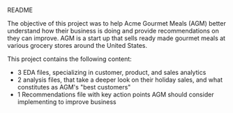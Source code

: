 README

The objective of this project was to help Acme Gourmet Meals (AGM) better understand how their business is doing and provide recommendations on they can improve. AGM is a start up that sells ready made gourmet meals at various grocery stores around the United States. 

This project contains the following content:
- 3 EDA files, specializing in customer, product, and sales analytics
- 2 analysis files, that take a deeper look on their holiday sales, and what constitutes as AGM's "best customers"
- 1 Recommendations file with key action points AGM should consider implementing to improve business

